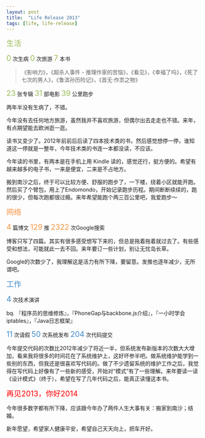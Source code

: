 ```yaml
---
layout: post
title:  "Life Release 2013"
tags: [life, life-release]
---
```


<span style="color:#9BBB59; font-size: 1.4em;">生活</span>

<span style="color:#9BBB59; font-size: 1.4em;">0</span> 次生病
<span style="color:#9BBB59; font-size: 1.4em;">0</span> 次旅游
<span style="color:#9BBB59; font-size: 1.4em;">7</span> 本书

> 《影响力》，《超杀人事件 - 推理作家的苦恼》，《看见》，《幸福了吗》，《死了七次的男人》，《鲁滨孙历险记》，《首无·作祟之物》

<span style="color:#9BBB59; font-size: 1.4em;">23</span>  张专辑
<span style="color:#9BBB59; font-size: 1.4em;">31</span>  部电影
<span style="color:#9BBB59; font-size: 1.4em;">39</span>  公里跑步

两年半没有生病了，不错。

今年没有去任何地方旅游，虽然我并不喜欢旅游，但偶尔出去走走也不错。来年，有点期望能去欧洲逛一逛。

读书又变少了。2012年前前后后读了四本技术类的书，然后感觉想停一停，谁知道这一停就是一整年，今年技术类的书连一本都没读，不应该。

今年读的书里，有两本是在手机上用 Kindle 读的，感觉还行，挺方便的。希望有越来越多的电子书，一来是便宜，二来是不占地方。

搬到南沙之后，终于可以比较方便、舒服的跑步了，一下楼，绕着小区就能开跑。然后买了个臂包，用上了Endomondo，开始记录跑步历程。期间断断续续的，跑的很少，但每次跑都很过瘾。来年希望能跑个两三百公里吧，我爱跑步～

<span style="color:#F79646; font-size: 1.4em;">网络</span>

<span style="color:#F79646; font-size: 1.4em;">4</span> 篇博文
<span style="color:#F79646; font-size: 1.4em;">129</span> 推
<span style="color:#F79646; font-size: 1.4em;">2322</span> 次Google搜索

博客只写了四篇。其实有很多感受想写下来的，但总是拖着拖着就过去了。有些感受和想法，可能就此一去不回。来年要订一些计划，别让无忧岛长草。

Google的次数少了，我理解这是活力有所下降，要留意。发推也逐年减少，无所谓吧。

<span style="color:#428BCA; font-size: 1.4em;">工作</span>

<span style="color:#428BCA; font-size: 1.4em;">4</span> 次技术演讲

bq. 『程序员的思维修炼』，『PhoneGap与backbone.js介绍』，『一小时学会iptables』，『Java日志框架』

<span style="color:#428BCA; font-size: 1.4em;">11</span> 次请假
<span style="color:#428BCA; font-size: 1.4em;">50</span> 次系统发布
<span style="color:#428BCA; font-size: 1.4em;">204</span> 次代码提交

今年提交代码的次数比2012年减少了将近一半，但系统发布新版本的次数大大增加，看来我将很多的时间花在了系统维护上，这好坏参半吧。做系统维护能学到一些别的东西，但我还是很喜欢写代码的。做了不少遗留系统的维护工作之后，我觉得在写代码上好像有了一些新的感受，开始对“模式”有了一些理解。来年要读一读《设计模式》（终于），希望在写了几年代码之后，能真正读懂这本书。

<span style="color:red; font-size: 1.4em;">再见2013，你好2014</span>

今年很多数字都有所下降，应该跟今年办了两件人生大事有关：搬家到南沙；结婚。

新年愿望，希望家人健康平安，希望自己天天向上，把车开好。